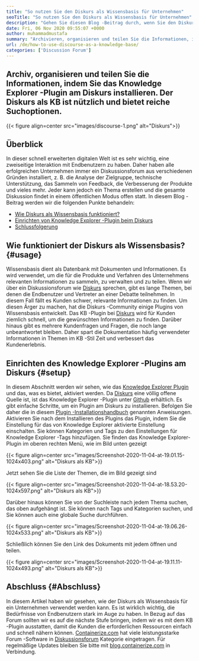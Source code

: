 ```yaml
---
title: "So nutzen Sie den Diskurs als Wissensbasis für Unternehmen" 
seoTitle: "So nutzen Sie den Diskurs als Wissensbasis für Unternehmen" 
description: "Gehen Sie diesen Blog -Beitrag durch, wenn Sie den Diskurs als Wissensbasis verwenden möchten. Aktivieren Sie es noch heute und teilen Sie die Live -Versionen der Dokumente Ihres Unternehmens" 
date: Fri, 06 Nov 2020 09:55:07 +0000
author: muhammadmustafa
summary: "Archivieren, organisieren und teilen Sie die Informationen, indem Sie das Knowledge Explorer -Plugin am Diskurs installieren. Der Diskurs als KB ist nützlich und bietet reiche Suchoptionen." 
url: /de/how-to-use-discourse-as-a-knowledge-base/
categories: ['Discussion Forum']
---
```


## Archiv, organisieren und teilen Sie die Informationen, indem Sie das Knowledge Explorer -Plugin am Diskurs installieren. Der Diskurs als KB ist nützlich und bietet reiche Suchoptionen.

{{< figure align=center src="images/discourse-1.png" alt="Diskurs">}}


## Überblick
In dieser schnell erweiterten digitalen Welt ist es sehr wichtig, eine zweiseitige Interaktion mit Endbenutzern zu haben. Daher haben alle erfolgreichen Unternehmen immer ein Diskussionsforum aus verschiedenen Gründen installiert, z. B. die Analyse der Zielgruppe, technische Unterstützung, das Sammeln von Feedback, die Verbesserung der Produkte und vieles mehr. Jeder kann jedoch ein Thema erstellen und die gesamte Diskussion findet in einem öffentlichen Modus offen statt.
In diesem Blog -Beitrag werden wir die folgenden Punkte behandeln:
  * [Wie Diskurs als Wissensbasis funktioniert?][1]
  * [Einrichten von Knowledge Explorer -Plugin beim Diskurs][2]
  * [Schlussfolgerung][3]

## Wie funktioniert der Diskurs als Wissensbasis? {#usage}

Wissensbasis dient als Datenbank mit Dokumenten und Informationen. Es wird verwendet, um die für die Produkte und Verfahren des Unternehmens relevanten Informationen zu sammeln, zu verwalten und zu teilen. Wenn wir über ein Diskussionsforum wie [Diskurs][4] sprechen, gibt es lange Themen, bei denen die Endbenutzer und Vertreter an einer Debatte teilnehmen. In diesem Fall fällt es Kunden schwer, relevante Informationen zu finden. Um diesen Ärger zu machen, hat die Diskurs -Community einige Plugins von Wissensbasis entwickelt.
Das KB -Plugin bei [Diskurs][4] wird für Kunden ziemlich schnell, um die gewünschten Informationen zu finden. Darüber hinaus gibt es mehrere Kundenfragen und Fragen, die noch lange unbeantwortet bleiben. Daher spart die Dokumentation häufig verwendeter Informationen in Themen im KB -Stil Zeit und verbessert das Kundenerlebnis.

## Einrichten des Knowledge Explorer -Plugins am Diskurs {#setup}

In diesem Abschnitt werden wir sehen, wie das [Knowledge Explorer Plugin][5] und das, was es bietet, aktiviert werden.
Da [Diskurs][4] eine völlig offene Quelle ist, ist das Knowledge Explorer -Plugin unter [Github][5] erhältlich.
Es gibt einfache Schritte, um ein Plugin am Diskurs zu installieren. Befolgen Sie daher die in diesem [Plugin -Installationshandbuch][6] genannten Anweisungen.
Aktivieren Sie nach dem Installieren des Plugins das Plugin, indem Sie die Einstellung für das von Knowledge Explorer aktivierte Einstellung einschalten. Sie können Kategorien und Tags zu den Einstellungen für Knowledge Explorer -Tags hinzufügen.
Sie finden das Knowledge Explorer-Plugin im oberen rechten Menü, wie im Bild unten gezeigt

{{< figure align=center src="images/Screenshot-2020-11-04-at-19.01.15-1024x403.png" alt="Diskurs als KB">}}

Jetzt sehen Sie die Liste der Themen, die im Bild gezeigt sind

{{< figure align=center src="images/Screenshot-2020-11-04-at-18.53.20-1024x597.png" alt="Diskurs als KB">}}

Darüber hinaus können Sie von der Suchleiste nach jedem Thema suchen, das oben aufgehängt ist. Sie können nach Tags und Kategorien suchen, und Sie können auch eine globale Suche durchführen.

{{< figure align=center src="images/Screenshot-2020-11-04-at-19.06.26-1024x533.png" alt="Diskurs als KB">}}

Schließlich können Sie den Link des Dokuments mit jedem öffnen und teilen.

{{< figure align=center src="images/Screenshot-2020-11-04-at-19.11.11-1024x493.png" alt="Diskurs als KB">}}


## Abschluss  {#Abschluss}

In diesem Artikel haben wir gesehen, wie der Diskurs als Wissensbasis für ein Unternehmen verwendet werden kann. Es ist wirklich wichtig, die Bedürfnisse von Endbenutzern stark im Auge zu haben. In Bezug auf das Forum sollten wir es auf die nächste Stufe bringen, indem wir es mit dem KB -Plugin ausstatten, damit die Kunden die erforderlichen Ressourcen einfach und schnell nähern können.
[Containerize.com][7] hat viele leistungsstarke Forum -Software in [Diskussionsforum][8] Kategorie eingetragen. Für regelmäßige Updates bleiben Sie bitte mit [blog.containerize.com][9] in Verbindung.



[1]: #usage
[2]: #setup
[3]: #Conclusion
[4]: https://products.containerize.com/discussion-forum/discourse
[5]: https://github.com/discourse/discourse-knowledge-explorer
[6]: https://meta.discourse.org/t/install-a-plugin/19157
[7]: https://www.containerize.com/
[8]: https://products.containerize.com/discussion-forum
[9]: https://blog.containerize.com/
